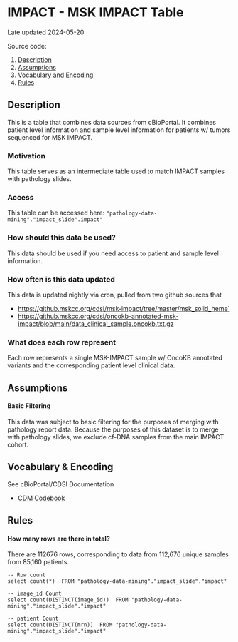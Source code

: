 # IMPACT - MSK IMPACT Table

Late updated 2024-05-20

Source code: 


1. [Description](#description)
2. [Assumptions](#assumptions)
3. [Vocabulary and Encoding](#vocabulary)
3. [Rules](#rules)


## Description <a name="description"></a>

This is a table that combines data sources from cBioPortal. It combines patient level information and sample level information for patients w/ tumors sequenced for MSK IMPACT.

### Motivation
This table serves as an intermediate table used to match IMPACT samples with pathology slides.  

### Access
This table can be accessed here: `"pathology-data-mining"."impact_slide".impact"`

### How should this data be used?

This data should be used if you need access to patient and sample level information. 

### How often is this data updated

This data is updated nightly via cron, pulled from two github sources that

- https://github.mskcc.org/cdsi/msk-impact/tree/master/msk_solid_heme`
- https://github.mskcc.org/cdsi/oncokb-annotated-msk-impact/blob/main/data_clinical_sample.oncokb.txt.gz


### What does each row represent 

Each row represents a single MSK-IMPACT sample w/ OncoKB annotated variants and the corresponding patient level clinical data. 

## Assumptions <a name="assumptions"></a>

#### Basic Filtering
This data was subject to basic filtering for the purposes of merging with pathology report data. Because the purposes of this dataset is to merge with pathology slides, we exclude cf-DNA samples from the main IMPACT cohort.

## Vocabulary & Encoding <a name="vocabulary"></a>

See cBioPortal/CDSI Documentation

- [CDM Codebook](https://docs.google.com/spreadsheets/d/1po0GdSwqmmXibz4e-7YvTPUbXpi0WYv3c2ImdHXxyuc/edit#gid=187767892)

## Rules <a name="rules"></a>

#### How many rows are there in total? 

There are 112676 rows, corresponding to data from 112,676 unique samples from  85,160 patients. 

```
-- Row count
select count(*)  FROM "pathology-data-mining"."impact_slide"."impact"

-- image_id Count
select count(DISTINCT(image_id))  FROM "pathology-data-mining"."impact_slide"."impact"

-- patient Count
select count(DISTINCT(mrn))  FROM "pathology-data-mining"."impact_slide"."impact"



```